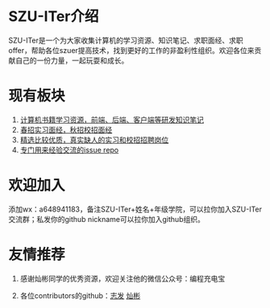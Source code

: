# SZU-ITer介绍 

SZU-ITer是一个为大家收集计算机的学习资源、知识笔记、求职面经、求职offer，帮助各位szuer提高技术，找到更好的工作的非盈利性组织。欢迎各位来贡献自己的一份力量，一起玩耍和成长。

# 现有板块

1. [计算机书籍学习资源，前端、后端、客户端等研发知识笔记](https://github.com/SZU-ITer/CS-Books-PDF)
2. [春招实习面经，秋招校招面经](https://github.com/SZU-ITer/Interview-notes)
3. [精选比较优质，真实缺人的实习和校招招聘岗位](https://github.com/SZU-ITer/Front-End-Recruitment)
4. [专门用来经验交流的issue repo](https://github.com/SZU-ITer/introduction-and-communication/issues)

# 欢迎加入

添加wx：a648941183，备注SZU-ITer+姓名+年级学院，可以拉你加入SZU-ITer交流群；私发你的github nickname可以拉你加入github组织。

# 友情推荐

1. 感谢灿彬同学的优秀资源，欢迎关注他的微信公众号：编程充电宝

2. 各位contributors的github：[志发](https://github.com/Volcano-Yang) [灿彬](https://github.com/frankcbliu)

